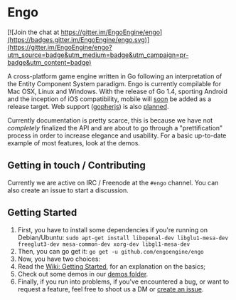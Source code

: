 # Engo
[![Join the chat at https://gitter.im/EngoEngine/engo](https://badges.gitter.im/EngoEngine/engo.svg)](https://gitter.im/EngoEngine/engo?utm_source=badge&utm_medium=badge&utm_campaign=pr-badge&utm_content=badge)

A cross-platform game engine written in Go following an interpretation of the Entity Component System paradigm. Engo is
 currently compilable for Mac OSX, Linux and Windows. With the release of Go 1.4, sporting Android and the inception of 
 iOS compatibility, mobile will [soon](https://github.com/engoengine/engo/issues/63) be added as a release target. Web 
 support  ([gopherjs](https://github.com/gopherjs/gopherjs)) is also [planned](https://github.com/engoengine/engo/issues/71). 

Currently documentation is pretty scarce, this is because we have not *completely* finalized the API and are about to 
go through a "prettification" process in order to increase elegance and usability. For a basic up-to-date example of 
most features, look at the demos.

## Getting in touch / Contributing
Currently we are active on IRC / Freenode at the `#engo` channel. You can also create an issue to start a discussion. 

## Getting Started

1. First, you have to install some dependencies if you're running on Debian/Ubuntu: 
`sudo apt-get install libopenal-dev libglu1-mesa-dev freeglut3-dev mesa-common-dev xorg-dev libgl1-mesa-dev`
2. Then, you can go get it:
`go get -u github.com/engoengine/engo`
3. Now, you have two choices:
  1. Read the [Wiki: Getting Started](https://github.com/engoengine/engo/wiki/Getting-Started), for an explanation on the basics;
  2. Check out some demos in our [demos folder](https://github.com/engoengine/engo/tree/master/demos). 
4. Finally, if you run into problems, if you've encountered a bug, or want to request a feature, feel free to shoot 
us a DM or [create an issue](https://github.com/engoengine/engo/issues/new). 
